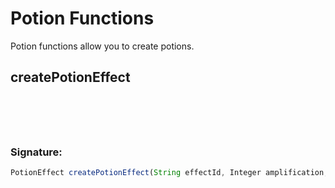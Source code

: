 # Potion Functions
 Potion functions allow you to create potions.

## createPotionEffect

<h3 style="padding-top: 4.6rem"> Signature: </h3>

```js
PotionEffect createPotionEffect(String effectId, Integer amplification, Integer durationTicks, Boolean isAmbient, Boolean hasParticles)
```

